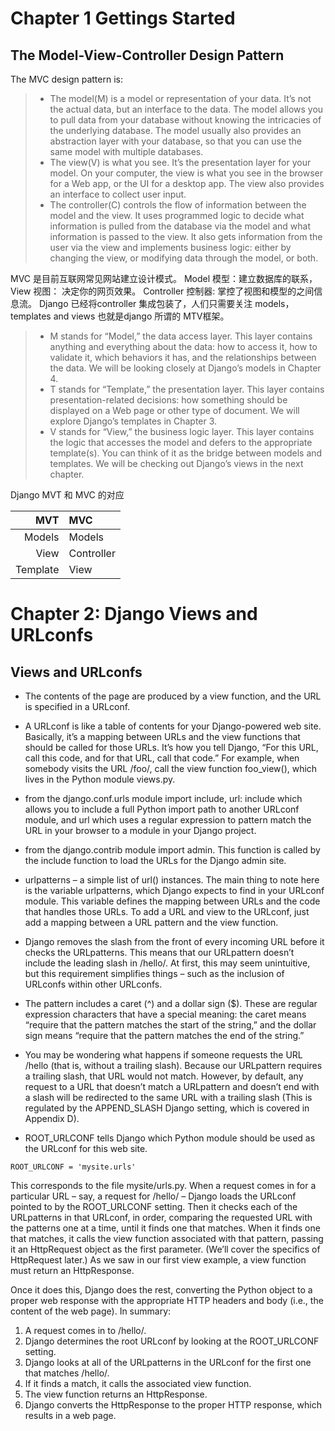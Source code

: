 # Chapter 1 Gettings Started
## The Model-View-Controller Design Pattern
The MVC design pattern is:
> - The model(M) is a model or representation of your data. It’s not the actual data, but an interface to the data. The model allows you to pull data from your database without knowing the intricacies of the underlying database. The model usually also provides an abstraction layer with your database, so that you can use the same model with multiple databases.
> - The view(V) is what you see. It’s the presentation layer for your model. On your computer, the view is what you see in the browser for a Web app, or the UI for a desktop app. The view also provides an interface to collect user input.
> - The controller(C) controls the flow of information between the model and the view. It uses programmed logic to decide what information is pulled from the database via the model and what information is passed to the view. It also gets information from the user via the view and implements business logic: either by changing the view, or modifying data through the model, or both.

MVC 是目前互联网常见网站建立设计模式。 Model 模型：建立数据库的联系， View 视图： 决定你的网页效果。 Controller 控制器: 掌控了视图和模型的之间信息流。
Django 已经将controller 集成包装了，人们只需要关注 models，templates and views 也就是django 所谓的 MTV框架。

> - M stands for “Model,” the data access layer. This layer contains anything and everything about the data: how to access it, how to validate it, which behaviors it has, and the relationships between the data. We will be looking closely at Django’s models in Chapter 4.
> - T stands for “Template,” the presentation layer. This layer contains presentation-related decisions: how something should be displayed on a Web page or other type of document. We will explore Django’s templates in Chapter 3.
> - V stands for “View,” the business logic layer. This layer contains the logic that accesses the model and defers to the appropriate template(s). You can think of it as the bridge between models and templates. We will be checking out Django’s views in the next chapter.

Django MVT 和 MVC 的对应
<br>

| MVT | MVC |
|-----:|:-----|
|Models|Models|
|View|Controller|
|Template|View|

# Chapter 2: Django Views and URLconfs
## Views and URLconfs

- The contents of the page are produced by a view function, and the URL is specified in a URLconf. 
- A URLconf is like a table of contents for your Django-powered web site. Basically, it’s a mapping between URLs and the view functions that should be called for those URLs. It’s how you tell Django, “For this URL, call this code, and for that URL, call that code.” For example, when somebody visits the URL /foo/, call the view function foo_view(), which lives in the Python module views.py.
- from the django.conf.urls module import include, url: include which allows you to include a full Python import path to another URLconf module, and url which uses a regular expression to pattern match the URL in your browser to a module in your Django project.
- from the django.contrib module import admin. This function is called by the include function to load the URLs for the Django admin site.
- urlpatterns – a simple list of url() instances. The main thing to note here is the variable urlpatterns, which Django expects to find in your URLconf module. This variable defines the mapping between URLs and the code that handles those URLs. To add a URL and view to the URLconf, just add a mapping between a URL pattern and the view function.
- Django removes the slash from the front of every incoming URL before it checks the URLpatterns. This means that our URLpattern doesn’t include the leading slash in /hello/. At first, this may seem unintuitive, but this requirement simplifies things – such as the inclusion of URLconfs within other URLconfs.
- The pattern includes a caret (^) and a dollar sign ($). These are regular expression characters that have a special meaning: the caret means “require that the pattern matches the start of the string,” and the dollar sign means “require that the pattern matches the end of the string.”
- You may be wondering what happens if someone requests the URL /hello (that is, without a trailing slash). Because our URLpattern requires a trailing slash, that URL would not match. However, by default, any request to a URL that doesn’t match a URLpattern and doesn’t end with a slash will be redirected to the same URL with a trailing slash (This is regulated by the APPEND_SLASH Django setting, which is covered in Appendix D).

- ROOT_URLCONF tells Django which Python module should be used as the URLconf for this web site.

`ROOT_URLCONF = 'mysite.urls'` 

This corresponds to the file mysite/urls.py. When a request comes in for a particular URL – say, a request for /hello/ – Django loads the URLconf pointed to by the ROOT_URLCONF setting. Then it checks each of the URLpatterns in that URLconf, in order, comparing the requested URL with the patterns one at a time, until it finds one that matches.
When it finds one that matches, it calls the view function associated with that pattern, passing it an HttpRequest object as the first parameter. (We’ll cover the specifics of HttpRequest later.) As we saw in our first view example, a view function must return an HttpResponse.

Once it does this, Django does the rest, converting the Python object to a proper web response with the appropriate HTTP headers and body (i.e., the content of the web page). In summary:
1. A request comes in to /hello/.
2. Django determines the root URLconf by looking at the ROOT_URLCONF setting.
3. Django looks at all of the URLpatterns in the URLconf for the first one that matches /hello/.
4. If it finds a match, it calls the associated view function.
5. The view function returns an HttpResponse.
6. Django converts the HttpResponse to the proper HTTP response, which results in a web page.
